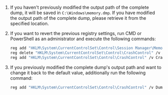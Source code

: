 1. If you haven't previously modified the output path of the complete dump, it will be saved in `C:\Windows\memory.dmp`. If you have modified the output path of the complete dump, please retrieve it from the specified location.

2. If you want to revert the previous registry settings, run CMD or PowerShell as an administrator and execute the following commands:

    ```bash
    reg add "HKLM\System\CurrentControlSet\Control\Session Manager\Memory Management" /v PagingFiles /t REG_MULTI_SZ /d "?:\pagefile.sys" /f
    reg delete "HKLM\System\CurrentControlSet\Control\CrashControl" /v AlwaysKeepMemoryDump /f
    reg add "HKLM\System\CurrentControlSet\Control\CrashControl" /v CrashDumpEnabled /t REG_DWORD /d 7 /f
    ```

3. If you previously modified the complete dump's output path and want to change it back to the default value, additionally run the following command:

    ```bash
    reg add "HKLM\System\CurrentControlSet\Control\CrashControl" /v DumpFile  /t REG_EXPAND_SZ /d "%SystemRoot%\MEMORY.DMP" /f
    ```
